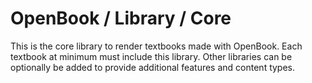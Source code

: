 OpenBook / Library / Core
=========================

This is the core library to render textbooks made with OpenBook. Each textbook at minimum must
include this library. Other libraries can be optionally be added to provide additional features
and content types.
